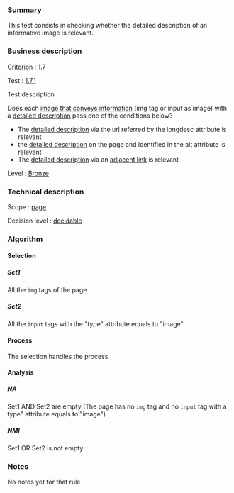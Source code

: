 ### Summary

This test consists in checking whether the detailed description of an
informative image is relevant.

### Business description

Criterion : 1.7

Test : [1.7.1](http://www.accessiweb.org/index.php/accessiweb-22-english-version.html#test-1-7-1)

Test description :

Does each [image that conveys
information](http://www.braillenet.org/accessibilite/referentiel-aw21-en/glossaire.php#mImgInfo)
(img tag or input as image) with a [detailed
description](http://www.braillenet.org/accessibilite/referentiel-aw21-en/glossaire.php#mDescDetaillee)
pass one of the conditions below?

-   The [detailed
    description](http://www.braillenet.org/accessibilite/referentiel-aw21-en/glossaire.php#mDescDetaillee)
    via the url referred by the longdesc attribute is relevant
-   the [detailed
    description](http://www.braillenet.org/accessibilite/referentiel-aw21-en/glossaire.php#mDescDetaillee)
    on the page and identified in the alt attribute is relevant
-   The [detailed
    description](http://www.braillenet.org/accessibilite/referentiel-aw21-en/glossaire.php#mDescDetaillee)
    via an [adjacent
    link](http://www.braillenet.org/accessibilite/referentiel-aw21-en/glossaire.php#mLienAdj)
    is relevant

Level : [Bronze](/en/category/rules-design/accessiweb-11/level/bronze)

### Technical description

Scope : [page](/en/category/rules-design/accessiweb-11/scope/page)

Decision level :
[decidable](/en/category/rules-design/accessiweb-11/decision-level/decidable)

### Algorithm

#### Selection

##### Set1

All the `img` tags of the page

##### Set2

All the `input` tags with the "type" attribute equals to "image"

#### Process

The selection handles the process

#### Analysis

##### NA

Set1 AND Set2 are empty (The page has no `img` tag and no `input` tag
with a type" attribute equals to "image")

##### NMI

Set1 OR Set2 is not empty

### Notes

No notes yet for that rule
